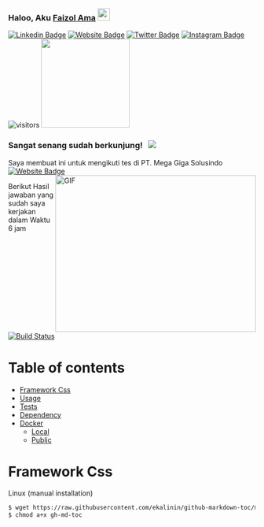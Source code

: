 ### Haloo, Aku <a href="https://gkassym.netlify.app" target="_blank">Faizol Ama</a> <img src="https://media.giphy.com/media/hvRJCLFzcasrR4ia7z/giphy.gif" width="25px">
[![Linkedin Badge](https://img.shields.io/badge/-LinkedIn-0e76a8?style=flat-square&logo=Linkedin&logoColor=white)](https://www.linkedin.com/in/faizol-ama-955a13195)
[![Website Badge](https://img.shields.io/badge/Website-3b5998?style=flat-square&logo=google-chrome&logoColor=white)](https://www.javazol.com)
[![Twitter Badge](https://img.shields.io/badge/-Twitter-00acee?style=flat-square&logo=Twitter&logoColor=white)](https://twitter.com/Izol56483927)
[![Instagram Badge](https://img.shields.io/badge/-Instagram-e4405f?style=flat-square&logo=Instagram&logoColor=white)](https://instagram.com/zzzzzooolll/)
![visitors](https://visitor-badge.glitch.me/badge?page_id=page.id)
<img height="180em" src="https://github-readme-stats.vercel.app/api?username=izolama&show_icons=true&hide_border=true&&count_private=true&include_all_commits=true" />



### Sangat senang sudah berkunjung! &nbsp; ![](https://visitor-badge.glitch.me/badge?page_id=izolama.izolama)

Saya membuat ini untuk mengikuti tes di PT. Mega Giga Solusindo [![Website Badge](https://img.shields.io/badge/Website-3b5998?style=flat-square&logo=google-chrome&logoColor=white)](https://https://megagigasolusindo.co.id/)
<img align="right" alt="GIF" src="https://github.com/Gapur/Gapur/blob/master/coding.gif?raw=true" width="408" height="318" />
  
Berikut Hasil jawaban yang sudah saya kerjakan dalam
Waktu 6 jam 

[![Build Status](https://travis-ci.org/ekalinin/github-markdown-toc.svg?branch=master)](https://travis-ci.org/ekalinin/github-markdown-toc)

Table of contents
=================

<!--ts-->
   * [Framework Css](#framewrokcss)
   * [Usage](#usage)
   * [Tests](#tests)
   * [Dependency](#dependency)
   * [Docker](#docker)
     * [Local](#local)
     * [Public](#public)
<!--te-->


Framework Css
============

Linux (manual installation)
```bash
$ wget https://raw.githubusercontent.com/ekalinin/github-markdown-toc/master/gh-md-toc
$ chmod a+x gh-md-toc
```
